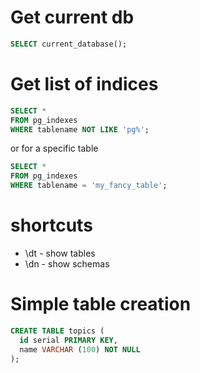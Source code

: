 # Get current db
```sql
SELECT current_database();
```

# Get list of indices

```sql
SELECT *
FROM pg_indexes
WHERE tablename NOT LIKE 'pg%';
```

or for a specific table

```sql
SELECT *
FROM pg_indexes
WHERE tablename = 'my_fancy_table';
```

# shortcuts
* \dt - show tables
* \dn - show schemas


# Simple table creation

```sql
CREATE TABLE topics (
  id serial PRIMARY KEY,
  name VARCHAR (100) NOT NULL
);
```
